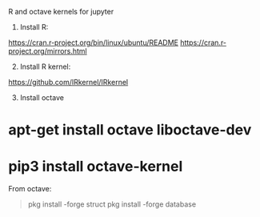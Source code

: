 R and octave kernels for jupyter

1. Install R:

https://cran.r-project.org/bin/linux/ubuntu/README
https://cran.r-project.org/mirrors.html

2. Install R kernel:

https://github.com/IRkernel/IRkernel

3. Install octave

# apt-get install octave liboctave-dev
# pip3 install octave-kernel

From octave:
> pkg install -forge struct
> pkg install -forge database